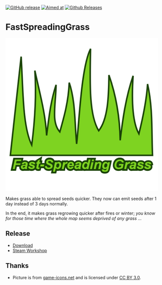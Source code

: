 [![GitHub release](https://img.shields.io/github/release/kaptain-kavern/FastSpreadingGrass.svg?style=for-the-badge)](https://github.com/kaptain-kavern/FastSpreadingGrass/releases/latest) [![Aimed at](https://img.shields.io/badge/For%20Rimworld-B18-red.svg?style=for-the-badge)]() [![Github Releases](https://img.shields.io/github/downloads/kaptain-kavern/FastSpreadingGrass/total.svg?style=for-the-badge)](https://github.com/kaptain-kavern/FastSpreadingGrass/releases/latest)
# FastSpreadingGrass
<p align="center"><img src="https://raw.githubusercontent.com/kaptain-kavern/FastSpreadingGrass/master/About/Preview.png" alt="Preview"/></p>
Makes grass able to spread seeds quicker. They now can emit seeds after 1 day instead of 3 days normally.

In the end, it makes grass regrowing quicker after fires or winter; *you know for those time where the whole map seems deprived of any grass ...*

## Release 
 
- [Download](https://github.com/kaptain-kavern/FastSpreadingGrass/releases/latest) 
- [Steam Workshop](http://steamcommunity.com/sharedfiles/filedetails/?id=1228372243) 

## Thanks
- Picture is from [game-icons.net](http://game-icons.net/) and is licensed under [CC BY 3.0](https://creativecommons.org/licenses/by/3.0/).
